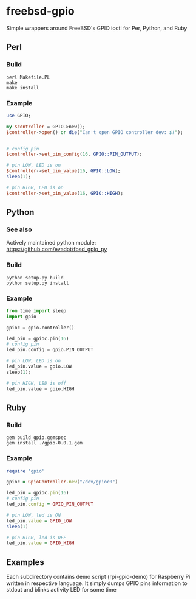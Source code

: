 freebsd-gpio
============

Simple wrappers around FreeBSD's GPIO ioctl for Per, Python, and Ruby

Perl
----

### Build
```
perl Makefile.PL
make
make install
```

### Example
```perl
use GPIO;

my $controller = GPIO->new();
$controller->open() or die("Can't open GPIO controller dev: $!");


# config pin
$controller->set_pin_config(16, GPIO::PIN_OUTPUT);

# pin LOW, LED is on
$controller->set_pin_value(16, GPIO::LOW);
sleep(1);

# pin HIGH, LED is on
$controller->set_pin_value(16, GPIO::HIGH);
```

Python
------

### See also
Actively maintained python module: https://github.com/evadot/fbsd_gpio_py

### Build
```
python setup.py build
python setup.py install
```

### Example
```python
from time import sleep
import gpio

gpioc = gpio.controller()

led_pin = gpioc.pin(16)
# config pin
led_pin.config = gpio.PIN_OUTPUT

# pin LOW, LED is on
led_pin.value = gpio.LOW
sleep(1);

# pin HIGH, LED is off
led_pin.value = gpio.HIGH
```

Ruby
----

### Build
```
gem build gpio.gemspec
gem install ./gpio-0.0.1.gem
```

### Example
```ruby
require 'gpio'

gpioc = GpioController.new("/dev/gpioc0")

led_pin = gpioc.pin(16)
# config pin
led_pin.config = GPIO_PIN_OUTPUT

# pin LOW, led is ON
led_pin.value = GPIO_LOW
sleep(1)

# pin HIGH, led is OFF
led_pin.value = GPIO_HIGH

```

Examples
--------

Each subdirectory contains demo script (rpi-gpio-demo) for 
Raspberry Pi written in respective language. It simply dumps
GPIO pins information to stdout and blinks activity LED for
some time
